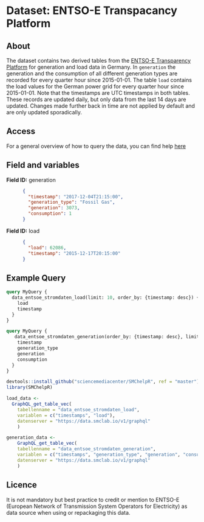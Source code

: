 # Dataset: ENTSO-E Transpacancy Platform


## About <a name = "about"></a>

The dataset contains two derived tables from the [ENTSO-E Transparency Platform](https://transparency.entsoe.eu/) for generation and load data in Germany. In `generation` the generation and the consumption of all different generation types are recorded for every quarter hour since 2015-01-01. The table `load` contains the load values for the German power grid for every quarter hour since 2015-01-01. Note that the timestamps are UTC timestamps in both tables. These records are updated daily, but only data from the last 14 days are updated. Changes made further back in time are not applied by default and are only updated sporadically. 

## Access <a name = "access"></a>

For a general overview of how to query the data, you can find help [here](../README.md)

## Field and variables

**Field ID:** generation

```JSON
      {
        "timestamp": "2017-12-04T21:15:00",
        "generation_type": "Fossil Gas",
        "generation": 3073,
        "consumption": 1
      }
```

**Field ID:** load

```JSON
      {
        "load": 62086,
        "timestamp": "2015-12-17T20:15:00"
      }
```

## Example Query

```GraphQL
query MyQuery {
  data_entsoe_stromdaten_load(limit: 10, order_by: {timestamp: desc}) {
    load
    timestamp
  }
}
```

```GraphQL
query MyQuery {
   data_entsoe_stromdaten_generation(order_by: {timestamp: desc}, limit: 10) {
    timestamp
    generation_type
    generation
    consumption
  }
}
```

```R
devtools::install_github("sciencemediacenter/SMChelpR", ref = "master")
library(SMChelpR)

load_data <-
  GraphQL_get_table_vec(
    tabellenname = "data_entsoe_stromdaten_load",
    variablen = c("timestamps", "load"),
    datenserver = "https://data.smclab.io/v1/graphql"
    )

generation_data <-
    GraphQL_get_table_vec(
    tabellenname = "data_entsoe_stromdaten_generation",
    variablen = c("timestamps", "generation_type", "generation", "consumption"),
    datenserver = "https://data.smclab.io/v1/graphql"
    )

```

## Licence

It is not mandatory but best practice to credit or mention to ENTSO-E (European Network of Transmission System Operators for Electricity) as data source when using or repackaging this data.
